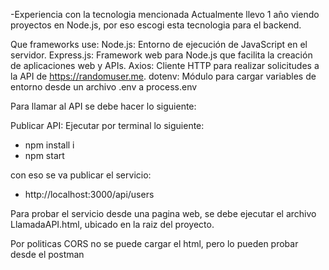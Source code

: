-Experiencia con la tecnologia mencionada
Actualmente llevo 1 año viendo proyectos en Node.js, por eso escogi esta tecnologia para el backend.

Que frameworks use:
Node.js: Entorno de ejecución de JavaScript en el servidor.
Express.js: Framework web para Node.js que facilita la creación de aplicaciones web y APIs.
Axios: Cliente HTTP para realizar solicitudes a la API de https://randomuser.me.
dotenv: Módulo para cargar variables de entorno desde un archivo .env a process.env


Para llamar al API se debe hacer lo siguiente:
 
Publicar API:
Ejecutar por terminal lo siguiente: 
- npm install i
- npm start

con eso se va publicar el servicio:
- http://localhost:3000/api/users

Para probar el servicio desde una pagina web, se debe ejecutar el archivo LlamadaAPI.html, ubicado en la raiz del proyecto.

Por politicas CORS no se puede cargar el html, pero lo pueden probar desde el postman 


